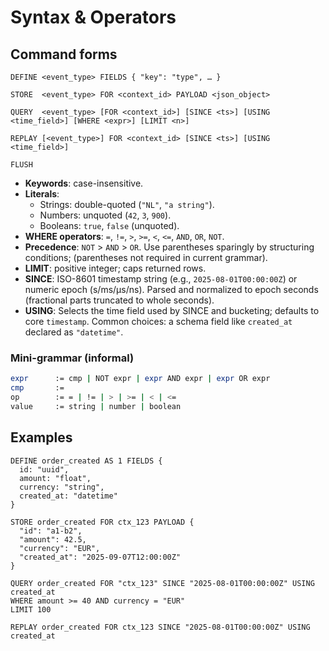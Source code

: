 # Syntax & Operators

## Command forms

```sneldb
DEFINE <event_type> FIELDS { "key": "type", … }

STORE  <event_type> FOR <context_id> PAYLOAD <json_object>

QUERY  <event_type> [FOR <context_id>] [SINCE <ts>] [USING <time_field>] [WHERE <expr>] [LIMIT <n>]

REPLAY [<event_type>] FOR <context_id> [SINCE <ts>] [USING <time_field>]

FLUSH
```

- **Keywords**: case-insensitive.
- **Literals**:
  - Strings: double-quoted (`"NL"`, `"a string"`).
  - Numbers: unquoted (`42`, `3`, `900`).
  - Booleans: `true`, `false` (unquoted).
- **WHERE operators**: `=`, `!=`, `>`, `>=`, `<`, `<=`, `AND`, `OR`, `NOT`.
- **Precedence**: `NOT` > `AND` > `OR`. Use parentheses sparingly by structuring conditions; (parentheses not required in current grammar).
- **LIMIT**: positive integer; caps returned rows.
- **SINCE**: ISO-8601 timestamp string (e.g., `2025-08-01T00:00:00Z`) or numeric epoch (s/ms/µs/ns). Parsed and normalized to epoch seconds (fractional parts truncated to whole seconds).
- **USING**: Selects the time field used by SINCE and bucketing; defaults to core `timestamp`. Common choices: a schema field like `created_at` declared as `"datetime"`.

### Mini-grammar (informal)

```bash
expr      := cmp | NOT expr | expr AND expr | expr OR expr
cmp       :=
op        := = | != | > | >= | < | <=
value     := string | number | boolean
```

## Examples

```sneldb
DEFINE order_created AS 1 FIELDS {
  id: "uuid",
  amount: "float",
  currency: "string",
  created_at: "datetime"
}

STORE order_created FOR ctx_123 PAYLOAD {
  "id": "a1-b2",
  "amount": 42.5,
  "currency": "EUR",
  "created_at": "2025-09-07T12:00:00Z"
}

QUERY order_created FOR "ctx_123" SINCE "2025-08-01T00:00:00Z" USING created_at
WHERE amount >= 40 AND currency = "EUR"
LIMIT 100

REPLAY order_created FOR ctx_123 SINCE "2025-08-01T00:00:00Z" USING created_at
```
